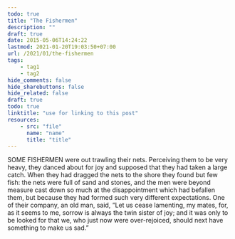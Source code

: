 ```yaml
---
todo: true
title: "The Fishermen"
description: ""
draft: true
date: 2015-05-06T14:24:22
lastmod: 2021-01-20T19:03:50+07:00
url: /2021/01/the-fishermen
tags:
    - tag1
    - tag2
hide_comments: false
hide_sharebuttons: false
hide_related: false
draft: true
todo: true
linktitle: "use for linking to this post"
resources:
    - src: "file"
      name: "name"
      title: "title"
---
```


SOME FISHERMEN were out trawling their nets. Perceiving them to be very heavy, they danced about for joy and supposed that they had taken a large catch. When they had dragged the nets to the shore they found but few fish: the nets were full of sand and stones, and the men were beyond measure cast down so much at the disappointment which had befallen them, but because they had formed such very different expectations. One of their company, an old man, said, “Let us cease lamenting, my mates, for, as it seems to me, sorrow is always the twin sister of joy; and it was only to be looked for that we, who just now were over-rejoiced, should next have something to make us sad.”
